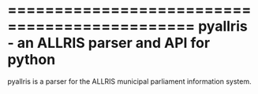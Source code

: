 ==============================================
pyallris - an ALLRIS parser and API for python
==============================================

pyallris is a parser for the ALLRIS municipal parliament information system.


